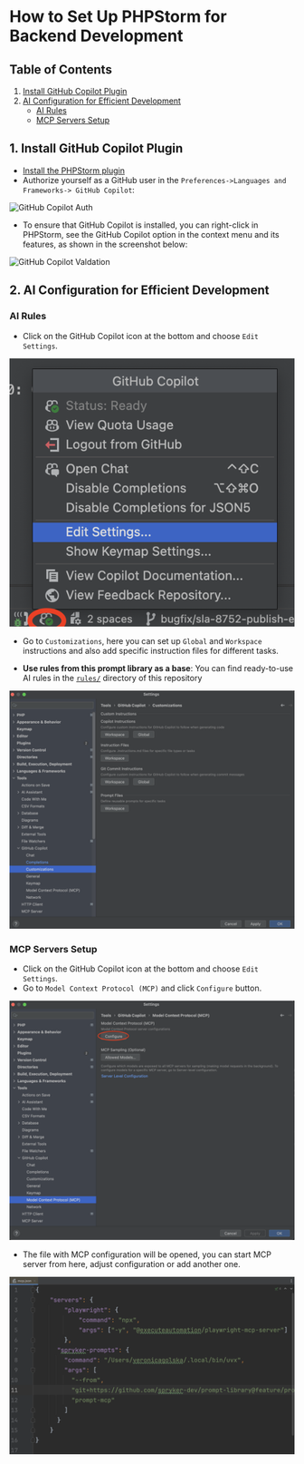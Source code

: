 # How to Set Up PHPStorm for Backend Development

## Table of Contents

1. [Install GitHub Copilot Plugin](#1-install-github-copilot-plugin)
2. [AI Configuration for Efficient Development](#2-ai-configuration-for-efficient-development)
   - [AI Rules](#ai-rules)
   - [MCP Servers Setup](#mcp-servers-setup)

## 1. Install GitHub Copilot Plugin

- [Install the PHPStorm plugin](https://plugins.jetbrains.com/plugin/17718-github-copilot)
- Authorize yourself as a GitHub user in the `Preferences->Languages and Frameworks-> GitHub Copilot`:

![GitHub Copilot Auth](images/1d7088d1-83ee-4c32-9a3e-fff0879c98c2.avif)

- To ensure that GitHub Copilot is installed, you can right-click in PHPStorm, see the GitHub Copilot option in the context menu and its features, as shown in the screenshot below:

![GitHub Copilot Valdation](images/07081cdc-a0a2-4929-8b32-b01eabe7ce2d.avif)

## 2. AI Configuration for Efficient Development

### AI Rules

- Click on the GitHub Copilot icon at the bottom and choose `Edit Settings`.

![GitHub Copilot Settings Image](images/phpstorm_github_copilot_settings.png)

- Go to `Customizations`, here you can set up `Global` and `Workspace` instructions and also add specific instruction files for different tasks.

- **Use rules from this prompt library as a base**: You can find ready-to-use AI rules in the [`rules/`](../rules/) directory of this repository

![GitHub Copilot Settings Rules Image](images/phpstorm_github_copilot_rules.png)

### MCP Servers Setup

- Click on the GitHub Copilot icon at the bottom and choose `Edit Settings`.
- Go to `Model Context Protocol (MCP)` and click `Configure` button.

![GitHub Copilot Settings MCP Image](images/phpstorm_github_copilot_settings_mcp.png)

- The file with MCP configuration will be opened, you can start MCP server from here, adjust configuration or add another one.

![GitHub Copilot Settings MCP Image](images/phpstorm_github_copilot_settings_mcp_config.png)
